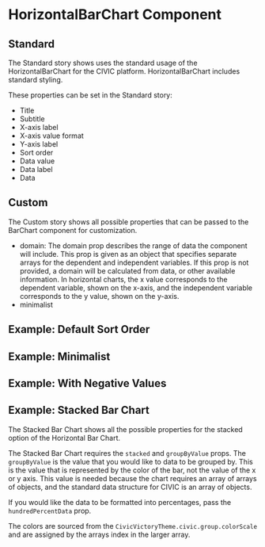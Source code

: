 # HorizontalBarChart Component

## Standard

The Standard story shows uses the standard usage of the HorizontalBarChart for the CIVIC platform. HorizontalBarChart includes standard styling.

These properties can be set in the Standard story:

- Title
- Subtitle
- X-axis label
- X-axis value format
- Y-axis label
- Sort order
- Data value
- Data label
- Data

## Custom

The Custom story shows all possible properties that can be passed to the BarChart component for customization.

- domain: The domain prop describes the range of data the component will include. This prop is given as an object that specifies separate arrays for the dependent and independent variables. If this prop is not provided, a domain will be calculated from data, or other available information. In horizontal charts, the x value corresponds to the dependent variable, shown on the x-axis, and the independent variable corresponds to the y value, shown on the y-axis.
- minimalist

## Example: Default Sort Order

## Example: Minimalist

## Example: With Negative Values

## Example: Stacked Bar Chart

The Stacked Bar Chart shows all the possible properties for the stacked option of the Horizontal Bar Chart.

The Stacked Bar Chart requires the `stacked` and `groupByValue` props. The `groupByValue` is the value that you would like to data to be grouped by. This is the value that is represented by the color of the bar, not the value of the x or y axis. This value is needed because the chart requires an array of arrays of objects, and the standard data structure for CIVIC is an array of objects.

If you would like the data to be formatted into percentages, pass the `hundredPercentData` prop.

The colors are sourced from the `CivicVictoryTheme.civic.group.colorScale` and are assigned by the arrays index in the larger array.
